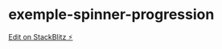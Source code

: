 # exemple-spinner-progression

[Edit on StackBlitz ⚡️](https://stackblitz.com/edit/exemple-spinner-progression)